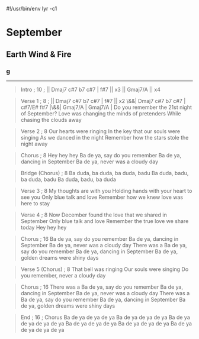#!/usr/bin/env lyr -c1
# September
## Earth Wind \& Fire
### g

---

> Intro ; 10 ; || Dmaj7 c#7 b7 c#7 | f#7 || x3 || Gmaj7/A || x4

> Verse 1 ; 8 ; || Dmaj7 c#7 b7 c#7 | f#7 || x2 \\&&| Dmaj7 c#7 b7 c#7 | c#7/E# f#7 |\\&&| Gmaj7/A | Gmaj7/A |
Do you remember the 21st night of September?
Love was changing the minds of pretenders
While chasing the clouds away

> Verse 2 ; 8
Our hearts were ringing
In the key that our souls were singing
As we danced in the night
Remember how the stars stole the night away

> Chorus ; 8
Hey hey hey
Ba de ya, say do you remember
Ba de ya, dancing in September
Ba de ya, never was a cloudy day

> Bridge (Chorus) ; 8
Ba duda, ba duda, ba duda, badu
Ba duda, badu, ba duda, badu
Ba duda, badu, ba duda

> Verse 3 ; 8
My thoughts are with you
Holding hands with your heart to see you
Only blue talk and love
Remember how we knew love was here to stay

> Verse 4 ; 8
Now December found the love that we shared in September
Only blue talk and love
Remember the true love we share today
Hey hey hey

> Chorus ; 16
Ba de ya, say do you remember
Ba de ya, dancing in September
Ba de ya, never was a cloudy day
There was a
Ba de ya, say do you remember
Ba de ya, dancing in September
Ba de ya, golden dreams were shiny days

> Verse 5 (Chorus) ; 8
That bell was ringing
Our souls were singing
Do you remember, never a cloudy day

> Chorus ; 16
There was a
Ba de ya, say do you remember
Ba de ya, dancing in September
Ba de ya, never was a cloudy day
There was a
Ba de ya, say do you remember
Ba de ya, dancing in September
Ba de ya, golden dreams were shiny days

> End ; 16 ; Chorus
Ba de ya de ya de ya
Ba de ya de ya de ya
Ba de ya de ya de ya de ya
Ba de ya de ya de ya
Ba de ya de ya de ya
Ba de ya de ya de ya de ya